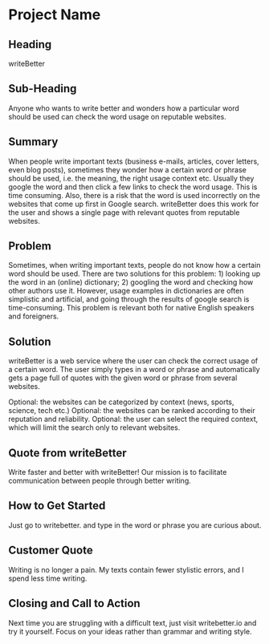 # Project Name #

<!-- 
> This material was originally posted [here](http://www.quora.com/What-is-Amazons-approach-to-product-development-and-product-management). It is reproduced here for posterities sake.

There is an approach called "working backwards" that is widely used at Amazon. They work backwards from the customer, rather than starting with an idea for a product and trying to bolt customers onto it. While working backwards can be applied to any specific product decision, using this approach is especially important when developing new products or features.

For new initiatives a product manager typically starts by writing an internal press release announcing the finished product. The target audience for the press release is the new/updated product's customers, which can be retail customers or internal users of a tool or technology. Internal press releases are centered around the customer problem, how current solutions (internal or external) fail, and how the new product will blow away existing solutions.

If the benefits listed don't sound very interesting or exciting to customers, then perhaps they're not (and shouldn't be built). Instead, the product manager should keep iterating on the press release until they've come up with benefits that actually sound like benefits. Iterating on a press release is a lot less expensive than iterating on the product itself (and quicker!).

If the press release is more than a page and a half, it is probably too long. Keep it simple. 3-4 sentences for most paragraphs. Cut out the fat. Don't make it into a spec. You can accompany the press release with a FAQ that answers all of the other business or execution questions so the press release can stay focused on what the customer gets. My rule of thumb is that if the press release is hard to write, then the product is probably going to suck. Keep working at it until the outline for each paragraph flows. 

Oh, and I also like to write press-releases in what I call "Oprah-speak" for mainstream consumer products. Imagine you're sitting on Oprah's couch and have just explained the product to her, and then you listen as she explains it to her audience. That's "Oprah-speak", not "Geek-speak".

Once the project moves into development, the press release can be used as a touchstone; a guiding light. The product team can ask themselves, "Are we building what is in the press release?" If they find they're spending time building things that aren't in the press release (overbuilding), they need to ask themselves why. This keeps product development focused on achieving the customer benefits and not building extraneous stuff that takes longer to build, takes resources to maintain, and doesn't provide real customer benefit (at least not enough to warrant inclusion in the press release).
 -->
 
## Heading ##
writeBetter

## Sub-Heading ##
Anyone who wants to write better and wonders how a particular word should be used can check the word usage on reputable websites.

## Summary ##
When people write important texts (business e-mails, articles, cover letters, even blog posts), sometimes they wonder how a certain word or phrase should be used, i.e. the meaning, the right usage context etc. Usually they google the word and then click a few links to check the word usage. This is time consuming. Also, there is a risk that the word is used incorrectly on the websites that come up first in Google search. writeBetter does this work for the user and shows a single page with relevant quotes from reputable websites.

## Problem ##
Sometimes, when writing important texts, people do not know how a certain word should be used. There are two solutions for this problem: 1) looking up the word in an (online) dictionary; 2) googling the word and checking how other authors use it. However, usage examples in dictionaries are often simplistic and artificial, and going through the results of google search is time-consuming. This problem is relevant both for native English speakers and foreigners.

## Solution ##
writeBetter is a web service where the user can check the correct usage of a certain word. The user simply types in a word or phrase and automatically gets a page full of quotes with the given word or phrase from several websites.

Optional: the websites can be categorized by context (news, sports, science, tech etc.)
Optional: the websites can be ranked according to their reputation and reliability.
Optional: the user can select the required context, which will limit the search only to relevant websites.

## Quote from writeBetter ##
Write faster and better with writeBetter! Our mission is to facilitate communication between people through better writing.

## How to Get Started ##
Just go to writebetter. and type in the word or phrase you are curious about.

## Customer Quote ##
Writing is no longer a pain. My texts contain fewer stylistic errors, and I spend less time writing.

## Closing and Call to Action ##
Next time you are struggling with a difficult text, just visit writebetter.io and try it yourself. Focus on your ideas rather than grammar and writing style.
 
